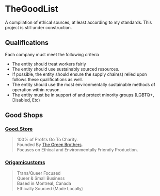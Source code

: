 # TheGoodList
A compilation of ethical sources, at least according to my standards. This project is still under construction.

## Qualifications
Each company must meet the following criteria  
- The entity should treat workers fairly
- The entity should use sustainably sourced resources.
- If possible, the entity should ensure the supply chain(s) relied upon follows these qualifications as well.
- The entity should use the most environmentally sustainable methods of operation within reason.
- The entity must be in support of and protect minority groups (LGBTQ+, Disabled, Etc)

## Good Shops

### [Good.Store](https://good.store)
> 100% of Profits Go To Charity.  
> Founded By [The Green Brothers](https://en.wikipedia.org/wiki/Green_brothers).  
> Focuses on Ethical and Environmentally Friendly Production.

### [Origamicustoms](https://origamicustoms.com)
> Trans/Queer Focused  
> Queer & Small Business  
> Based in Montreal, Canada  
> Ethically Sourced (Made Locally)  
> 
